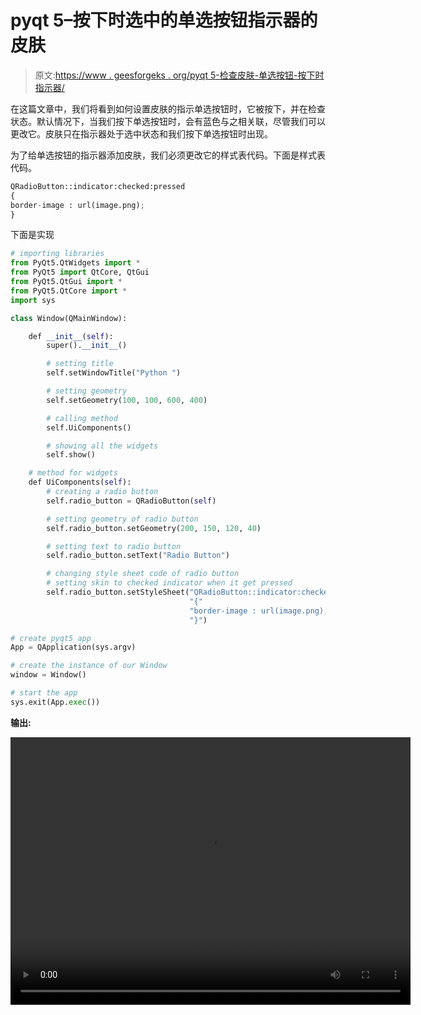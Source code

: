 # pyqt 5–按下时选中的单选按钮指示器的皮肤

> 原文:[https://www . geesforgeks . org/pyqt 5-检查皮肤-单选按钮-按下时指示器/](https://www.geeksforgeeks.org/pyqt5-skin-of-checked-radiobutton-indicator-when-pressed/)

在这篇文章中，我们将看到如何设置皮肤的指示单选按钮时，它被按下，并在检查状态。默认情况下，当我们按下单选按钮时，会有蓝色与之相关联，尽管我们可以更改它。皮肤只在指示器处于选中状态和我们按下单选按钮时出现。

为了给单选按钮的指示器添加皮肤，我们必须更改它的样式表代码。下面是样式表代码。

```py
QRadioButton::indicator:checked:pressed
{
border-image : url(image.png);
}

```

下面是实现

```py
# importing libraries
from PyQt5.QtWidgets import * 
from PyQt5 import QtCore, QtGui
from PyQt5.QtGui import * 
from PyQt5.QtCore import * 
import sys

class Window(QMainWindow):

    def __init__(self):
        super().__init__()

        # setting title
        self.setWindowTitle("Python ")

        # setting geometry
        self.setGeometry(100, 100, 600, 400)

        # calling method
        self.UiComponents()

        # showing all the widgets
        self.show()

    # method for widgets
    def UiComponents(self):
        # creating a radio button
        self.radio_button = QRadioButton(self)

        # setting geometry of radio button
        self.radio_button.setGeometry(200, 150, 120, 40)

        # setting text to radio button
        self.radio_button.setText("Radio Button")

        # changing style sheet code of radio button
        # setting skin to checked indicator when it get pressed
        self.radio_button.setStyleSheet("QRadioButton::indicator:checked:pressed"
                                        "{"
                                        "border-image : url(image.png);"
                                        "}")

# create pyqt5 app
App = QApplication(sys.argv)

# create the instance of our Window
window = Window()

# start the app
sys.exit(App.exec())
```

**输出:**

<video class="wp-video-shortcode" id="video-396054-1" width="640" height="428" preload="metadata" controls=""><source type="video/mp4" src="https://media.geeksforgeeks.org/wp-content/uploads/20200408014702/Python-08-04-2020-01_46_31.mp4?_=1">[https://media.geeksforgeeks.org/wp-content/uploads/20200408014702/Python-08-04-2020-01_46_31.mp4](https://media.geeksforgeeks.org/wp-content/uploads/20200408014702/Python-08-04-2020-01_46_31.mp4)</video>